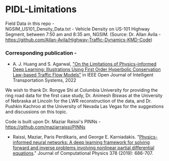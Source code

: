 # PIDL-Limitations

Field Data in this repo -       
NGSIM_US101_Density_Data.txt  - Vehicle Density on US-101 Highway Segment, between 7:50 am and 8:35 am, NGSIM. (Source: Dr. Allan Avila - https://github.com/Allan-Avila/Highway-Traffic-Dynamics-KMD-Code)

### Corresponding publication -   

  - A. J. Huang and S. Agarwal, ["On the Limitations of Physics-informed Deep Learning: Illustrations Using First Order Hyperbolic Conservation Law-based Traffic Flow Models"]() in IEEE Open Journal of Intelligent Transportation Systems, 2022
  
We wish to thank Dr. Rongye Shi at Columbia University for providing the ring road data for the first case study, Dr. Animesh Biswas at the University of Nebraska at Lincoln for the LWR reconstruction of the data, and Dr. Pushkin Kachroo at the University of Nevada Las Vegas for the suggestions and discussions on this topic.

Code is built upon Dr. Maziar Raissi's PINNs - https://github.com/maziarraissi/PINNs 

- Raissi, Maziar, Paris Perdikaris, and George E. Karniadakis. "[Physics-informed neural networks: A deep learning framework for solving forward and inverse problems involving nonlinear partial differential equations](https://www.sciencedirect.com/science/article/pii/S0021999118307125)." Journal of Computational Physics 378 (2019): 686-707.
